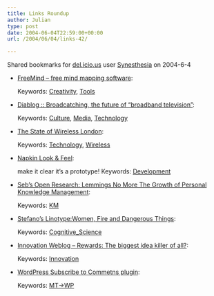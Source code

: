 ```yaml
---
title: Links Roundup
author: Julian
type: post
date: 2004-06-04T22:59:00+00:00
url: /2004/06/04/links-42/

---
```

Shared bookmarks for [del.icio.us][1] user  [Synesthesia][2] on 2004-6-4

  * [FreeMind &#8211; free mind mapping software][3]:
   
    Keywords: [Creativity][4], [Tools][5]
  * [Diablog :: Broadcatching, the future of “broadband television”][6]:
   
    Keywords: [Culture][7], [Media][8], [Technology][9]
  * [The State of Wireless London][10]:
   
    Keywords: [Technology][9], [Wireless][11]
  * [Napkin Look & Feel][12]:
  
    make it clear it&#8217;s a prototype! Keywords: [Development][13]
  * [Seb&#8217;s Open Research: Lemmings No More The Growth of Personal Knowledge Management][14]:
   
    Keywords: [KM][15]
  * [Stefano&#8217;s Linotype:Women, Fire and Dangerous Things][16]:
   
    Keywords: [Cognitive_Science][17]
  * [Innovation Weblog &#8211; Rewards: The biggest idea killer of all?][18]:
   
    Keywords: [Innovation][19]
  * [WordPress Subscribe to Commetns plugin][20]:
   
    Keywords: [MT->WP][21]

 [1]: https://del.icio.us/
 [2]: https://del.icio.us/synesthesia
 [3]: https://freemind.sourceforge.net/ "https://freemind.sourceforge.net/"
 [4]: https://del.icio.us/synesthesia/Creativity
 [5]: https://del.icio.us/synesthesia/Tools
 [6]: https://infodesign.no/diablog/index.php?p=167&c=1 "https://infodesign.no/diablog/index.php?p=167&c=1"
 [7]: https://del.icio.us/synesthesia/Culture
 [8]: https://del.icio.us/synesthesia/Media
 [9]: https://del.icio.us/synesthesia/Technology
 [10]: https://informal.org.uk/people/julian/publications/the_state_of_wireless_london/ "https://informal.org.uk/people/julian/publications/the_state_of_wireless_london/"
 [11]: https://del.icio.us/synesthesia/Wireless
 [12]: https://napkinlaf.sourceforge.net/ "https://napkinlaf.sourceforge.net/"
 [13]: https://del.icio.us/synesthesia/Development
 [14]: https://radio.weblogs.com/0110772/2004/06/04.html#a1596 "https://radio.weblogs.com/0110772/2004/06/04.html#a1596"
 [15]: https://del.icio.us/synesthesia/KM
 [16]: https://www.betaversion.org/~stefano/linotype/ "https://www.betaversion.org/~stefano/linotype/"
 [17]: https://del.icio.us/synesthesia/Cognitive_Science
 [18]: https://www.innovationtools.com/weblog/innovationblog-detail.asp?ArticleID=463 "https://www.innovationtools.com/weblog/innovationblog-detail.asp?ArticleID=463"
 [19]: https://del.icio.us/synesthesia/Innovation
 [20]: https://www.scriptygoddess.com/archives/005184.php "https://www.scriptygoddess.com/archives/005184.php"
 [21]: https://del.icio.us/synesthesia/MT->WP